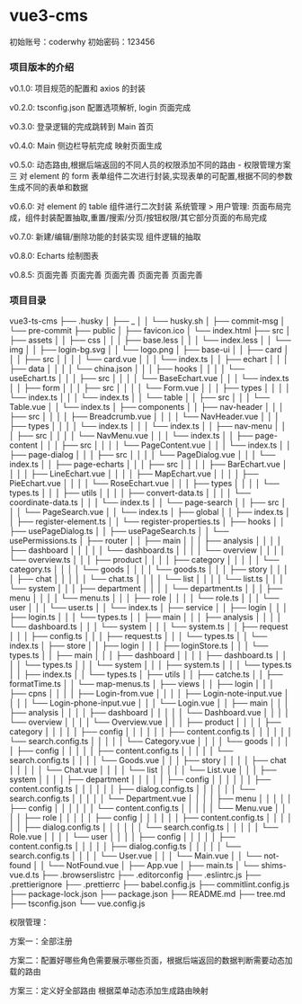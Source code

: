 # vue3-cms

初始账号：coderwhy
初始密码：123456

### 项目版本的介绍

v0.1.0:
项目规范的配置和 axios 的封装

v0.2.0:
tsconfig.json 配置选项解析, login 页面完成

v0.3.0:
登录逻辑的完成跳转到 Main 首页

v0.4.0:
Main 侧边栏导航完成 映射页面生成

v0.5.0:
动态路由,根据后端返回的不同人员的权限添加不同的路由 - 权限管理方案三
对 element 的 form 表单组件二次进行封装,实现表单的可配置,根据不同的参数生成不同的表单和数据

v0.6.0:
对 element 的 table 组件进行二次封装
系统管理 > 用户管理: 页面布局完成，组件封装配置抽取,重置/搜索/分页/按钮权限/其它部分页面的布局完成

<!-- 按钮权限管理 bug 未解决 X -->

v0.7.0:
新建/编辑/删除功能的封装实现 组件逻辑的抽取

v0.8.0:
Echarts 绘制图表

v0.8.5:
页面完善 页面完善 页面完善 页面完善 页面完善

### 项目目录

vue3-ts-cms
├── .husky
│   ├── _
│   │   └── husky.sh
│   ├── commit-msg
│   └── pre-commit
├── public
│   ├── favicon.ico
│   └── index.html
├── src
│   ├── assets
│   │   ├── css
│   │   │   ├── base.less
│   │   │   └── index.less
│   │   └── img
│   │       ├── login-bg.svg
│   │       └── logo.png
│   ├── base-ui
│   │   ├── card
│   │   │   ├── src
│   │   │   │   └── card.vue
│   │   │   └── index.ts
│   │   ├── echart
│   │   │   ├── data
│   │   │   │   └── china.json
│   │   │   ├── hooks
│   │   │   │   └── useEchart.ts
│   │   │   ├── src
│   │   │   │   └── BaseEchart.vue
│   │   │   └── index.ts
│   │   ├── form
│   │   │   ├── src
│   │   │   │   └── Form.vue
│   │   │   ├── types
│   │   │   │   └── index.ts
│   │   │   └── index.ts
│   │   └── table
│   │       ├── src
│   │       │   └── Table.vue
│   │       └── index.ts
│   ├── components
│   │   ├── nav-header
│   │   │   ├── src
│   │   │   │   ├── Breadcrumb.vue
│   │   │   │   └── NavHeader.vue
│   │   │   ├── types
│   │   │   │   └── index.ts
│   │   │   └── index.ts
│   │   ├── nav-menu
│   │   │   ├── src
│   │   │   │   └── NavMenu.vue
│   │   │   └── index.ts
│   │   ├── page-content
│   │   │   ├── src
│   │   │   │   └── PageContent.vue
│   │   │   └── index.ts
│   │   ├── page-dialog
│   │   │   ├── src
│   │   │   │   └── PageDialog.vue
│   │   │   └── index.ts
│   │   ├── page-echarts
│   │   │   ├── src
│   │   │   │   ├── BarEchart.vue
│   │   │   │   ├── LineEchart.vue
│   │   │   │   ├── MapEchart.vue
│   │   │   │   ├── PieEchart.vue
│   │   │   │   └── RoseEchart.vue
│   │   │   ├── types
│   │   │   │   └── types.ts
│   │   │   ├── utils
│   │   │   │   ├── convert-data.ts
│   │   │   │   └── coordinate-data.ts
│   │   │   └── index.ts
│   │   └── page-search
│   │       ├── src
│   │       │   └── PageSearch.vue
│   │       └── index.ts
│   ├── global
│   │   ├── index.ts
│   │   ├── register-element.ts
│   │   └── register-properties.ts
│   ├── hooks
│   │   ├── usePageDialog.ts
│   │   ├── usePageSearch.ts
│   │   └── usePermissions.ts
│   ├── router
│   │   ├── main
│   │   │   ├── analysis
│   │   │   │   ├── dashboard
│   │   │   │   │   └── dashboard.ts
│   │   │   │   └── overview
│   │   │   │       └── overview.ts
│   │   │   ├── product
│   │   │   │   ├── category
│   │   │   │   │   └── category.ts
│   │   │   │   └── goods
│   │   │   │       └── goods.ts
│   │   │   ├── story
│   │   │   │   ├── chat
│   │   │   │   │   └── chat.ts
│   │   │   │   └── list
│   │   │   │       └── list.ts
│   │   │   └── system
│   │   │       ├── department
│   │   │       │   └── department.ts
│   │   │       ├── menu
│   │   │       │   └── menu.ts
│   │   │       ├── role
│   │   │       │   └── role.ts
│   │   │       └── user
│   │   │           └── user.ts
│   │   └── index.ts
│   ├── service
│   │   ├── login
│   │   │   ├── login.ts
│   │   │   └── types.ts
│   │   ├── main
│   │   │   ├── analysis
│   │   │   │   └── dashboard.ts
│   │   │   └── system
│   │   │       └── system.ts
│   │   ├── request
│   │   │   ├── config.ts
│   │   │   ├── request.ts
│   │   │   └── types.ts
│   │   └── index.ts
│   ├── store
│   │   ├── login
│   │   │   ├── loginStore.ts
│   │   │   └── types.ts
│   │   ├── main
│   │   │   ├── dashboard
│   │   │   │   ├── dashboard.ts
│   │   │   │   └── types.ts
│   │   │   └── system
│   │   │       ├── system.ts
│   │   │       └── types.ts
│   │   ├── index.ts
│   │   └── types.ts
│   ├── utils
│   │   ├── catche.ts
│   │   ├── formatTime.ts
│   │   └── map-menus.ts
│   ├── views
│   │   ├── login
│   │   │   ├── cpns
│   │   │   │   ├── Login-from.vue
│   │   │   │   ├── Login-note-input.vue
│   │   │   │   └── Login-phone-input.vue
│   │   │   └── Login.vue
│   │   ├── main
│   │   │   ├── analysis
│   │   │   │   ├── dashboard
│   │   │   │   │   └── Dashboard.vue
│   │   │   │   └── overview
│   │   │   │       └── Overview.vue
│   │   │   ├── product
│   │   │   │   ├── category
│   │   │   │   │   ├── config
│   │   │   │   │   │   ├── content.config.ts
│   │   │   │   │   │   └── search.config.ts
│   │   │   │   │   └── Category.vue
│   │   │   │   └── goods
│   │   │   │       ├── config
│   │   │   │       │   ├── content.config.ts
│   │   │   │       │   └── search.config.ts
│   │   │   │       └── Goods.vue
│   │   │   ├── story
│   │   │   │   ├── chat
│   │   │   │   │   └── Chat.vue
│   │   │   │   └── list
│   │   │   │       └── List.vue
│   │   │   ├── system
│   │   │   │   ├── department
│   │   │   │   │   ├── config
│   │   │   │   │   │   ├── content.config.ts
│   │   │   │   │   │   ├── dialog.config.ts
│   │   │   │   │   │   └── search.config.ts
│   │   │   │   │   └── Department.vue
│   │   │   │   ├── menu
│   │   │   │   │   ├── config
│   │   │   │   │   │   └── content.config.ts
│   │   │   │   │   └── Menu.vue
│   │   │   │   ├── role
│   │   │   │   │   ├── config
│   │   │   │   │   │   ├── content.config.ts
│   │   │   │   │   │   ├── dialog.config.ts
│   │   │   │   │   │   └── search.config.ts
│   │   │   │   │   └── Role.vue
│   │   │   │   └── user
│   │   │   │       ├── config
│   │   │   │       │   ├── content.config.ts
│   │   │   │       │   ├── dialog.config.ts
│   │   │   │       │   └── search.config.ts
│   │   │   │       └── User.vue
│   │   │   └── Main.vue
│   │   └── not-found
│   │       └── NotFound.vue
│   ├── App.vue
│   ├── main.ts
│   └── shims-vue.d.ts
├── .browserslistrc
├── .editorconfig
├── .eslintrc.js
├── .prettierignore
├── .prettierrc
├── babel.config.js
├── commitlint.config.js
├── package-lock.json
├── package.json
├── README.md
├── tree.md
├── tsconfig.json
└── vue.config.js

权限管理：

方案一：全部注册

方案二：配置好哪些角色需要展示哪些页面，根据后端返回的数据判断需要动态加载的路由

方案三：定义好全部路由 根据菜单动态添加生成路由映射
